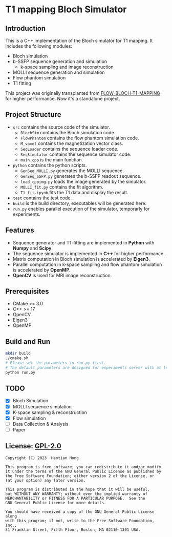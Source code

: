 # T1 mapping Bloch Simulator

## Introduction

This is a C++ implementation of the Bloch simulator for T1 mapping. It includes the following modules: 

- Bloch simulation
- b-SSFP sequence generation and simulation
    - k-space sampling and image reconstruction
- MOLLI sequence generation and simulation
- Flow phantom simulation
- T1 fitting

This project was originally transplanted from [FLOW-BLOCH-T1-MAPPING](https://github.com/bughht/Flow-Bloch-T1-mapping) for higher performance. Now it's a standalone project.


## Project Structure

- `src` contains the source code of the simulator.
    - `BlochSim` contains the Bloch simulation code.
    - `FlowPhantom` contains the flow phantom simulation code.
    - `M_voxel` contains the magnetization vector class.
    - `SeqLoader` contains the sequence loader code.
    - `SeqSimulator` contains the sequence simulator code.
    - `main.cpp` is the main function.
- `python` contains the python scripts.
    - `GenSeq_MOLLI.py` generates the MOLLI sequence.
    - `GenSeq_SSFP.py` generates the b-SSFP readout sequence.
    - `load_cppimg.py` loads the image generated by the simulator.
    - `MOLLI_fit.py` contains the fit algorithm.
    - `T1_fit.ipynb` fits the T1 data and display the result.
- `test` contains the test code.
- `build` is the build directory, executables will be generated here.
- `run.py` enables parallel execution of the simulator, temporarly for experiments.

## Features

- Sequence generator and T1-fitting are implemented in **Python** with **Numpy** and **Scipy**. 
- The sequence simulator is implemented in **C++** for higher performance.
- Matrix computation in Bloch simulation is accelerated by **Eigen3**.
- Parallel computation in k-space sampling and flow phantom simulation is accelerated by **OpenMP**.
- **OpenCV** is used for MRI image reconstruction. 

## Prerequisites

- CMake >= 3.0
- C++ >= 17
- OpenCV
- Eigen3
- OpenMP

## Build and Run

```bash
mkdir build
./cmake.sh
# Please set the parameters in run.py first.
# The default parameters are designed for experiments server with at least 32 processors and 64GB memory.
python run.py
```

## TODO

- [x] Bloch Simulation
- [x] MOLLI sequence simulation
- [x] K-space sampling & reconstruction
- [x] Flow simulation
- [ ] Data Collection & Analysis
- [ ] Paper

## License: [GPL-2.0](LICENSE)

    Copyright (C) 2023  Haotian Hong

    This program is free software; you can redistribute it and/or modify
    it under the terms of the GNU General Public License as published by
    the Free Software Foundation; either version 2 of the License, or
    (at your option) any later version.

    This program is distributed in the hope that it will be useful,
    but WITHOUT ANY WARRANTY; without even the implied warranty of
    MERCHANTABILITY or FITNESS FOR A PARTICULAR PURPOSE.  See the
    GNU General Public License for more details.

    You should have received a copy of the GNU General Public License along
    with this program; if not, write to the Free Software Foundation, Inc.,
    51 Franklin Street, Fifth Floor, Boston, MA 02110-1301 USA.
